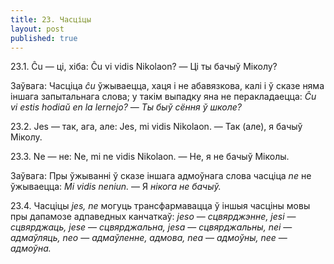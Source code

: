 ```yaml
---
title: 23. Часціцы
layout: post
published: true
---
```



23.1. Ĉu — ці, хіба: Ĉu vi vidis Nikolaon? — Ці ты бачыў Міколу?

Заўвага: Часціца *ĉu* ўжываецца, хаця і не абавязкова, калі і ў сказе
няма іншага запытальнага слова; у такім выпадку яна не перакладаецца:
*Ĉu vi estis hodiaŭ en la lernejo?* — *Ты быў сёння ў школе?*

23.2. Jes — так, ага, але: Jes, mi vidis Nikolaon. — Так (але), я
бачыў Міколу.

23.3. Ne — не: Ne, mi ne vidis Nikolaon. — Не, я не бачыў Міколы.

Заўвага: Пры ўжыванні ў сказе іншага адмоўнага слова часціца *ne* не
ўжываецца: *Mi vidis neniun.* — Я *нікога не бачыў.*

23.4. Часціцы *jes, ne* могуць трансфармавацца ў іншыя часціны мовы
пры дапамозе адпаведных канчаткаў: *jeso* — *сцвярджэнне, jesi* —
*сцвярджаць, jese* — *сцвярджальна, jesa* — *сцвярджальны, nei* —
*адмаўляць, neo* — *адмаўленне, адмова, nea* — *адмоўны, nee* —
*адмоўна.*
